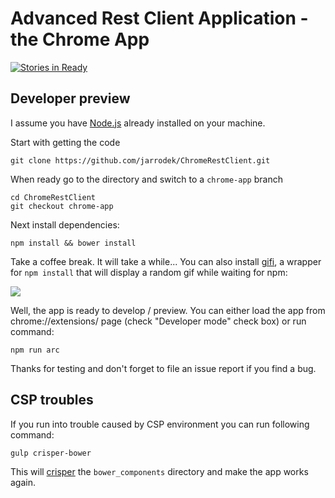 Advanced Rest Client Application - the Chrome App
=================

[![Stories in Ready](https://badge.waffle.io/jarrodek/advanced-rest-client.png?label=ready&title=Ready)](http://waffle.io/jarrodek/advanced-rest-client)

## Developer preview
I assume you have [Node.js][1] already installed on your machine.

Start with getting the code
```shell
git clone https://github.com/jarrodek/ChromeRestClient.git
```

When ready go to the directory and switch to a `chrome-app` branch
```shell
cd ChromeRestClient
git checkout chrome-app
```

Next install dependencies:
```shell
npm install && bower install
```
Take a coffee break. It will take a while... You can also install [gifi][gifi], a wrapper for `npm install` that will display a random gif while waiting for npm:

![](https://raw.githubusercontent.com/vdemedes/gifi/master/media/demo.gif)




Well, the app is ready to develop / preview. You can either load the app from chrome://extensions/ page (check "Developer mode" check box) or run command:
```shell
npm run arc
```

Thanks for testing and don't forget to file an issue report if you find a bug.

## CSP troubles
If you run into trouble caused by CSP environment you can run following command:
```shell
gulp crisper-bower
```

This will [crisper][2] the `bower_components` directory and make the app works again.

 [1]: https://docs.npmjs.com/getting-started/installing-node "Install Node.js"
 [2]: https://github.com/PolymerLabs/crisper "Crisper for Polymer"
 [gifi]: https://github.com/vdemedes/gifi "watch GIFs while running npm install"
